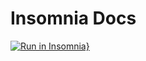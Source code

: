 # Insomnia Docs
[![Run in Insomnia}](https://insomnia.rest/images/run.svg)](https://insomnia.rest/run/?label=Copa%202022&uri=https%3A%2F%2Fraw.githubusercontent.com%2FNicholasTavares%2Fcopa2022%2Fmaster%2FInsomnia_2022-09-14.json)